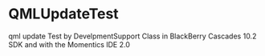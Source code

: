 QMLUpdateTest
=============

 qml update Test by DevelpmentSupport Class in BlackBerry Cascades 10.2 SDK and with the Momentics IDE 2.0
